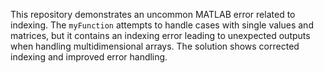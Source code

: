 This repository demonstrates an uncommon MATLAB error related to indexing. The `myFunction` attempts to handle cases with single values and matrices, but it contains an indexing error leading to unexpected outputs when handling multidimensional arrays. The solution shows corrected indexing and improved error handling.